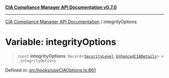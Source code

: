 [**CIA Compliance Manager API Documentation v0.7.0**](../README.md)

***

[CIA Compliance Manager API Documentation](../globals.md) / integrityOptions

# Variable: integrityOptions

> `const` **integrityOptions**: `Record`\<[`SecurityLevel`](../type-aliases/SecurityLevel.md), [`EnhancedCIADetails`](../interfaces/EnhancedCIADetails.md)\> = `_integrityOptions`

Defined in: [src/hooks/useCIAOptions.ts:661](https://github.com/Hack23/cia-compliance-manager/blob/main/src/hooks/useCIAOptions.ts#L661)
